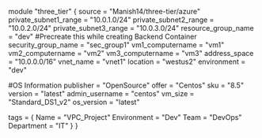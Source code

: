 module "three_tier" {
  source  = "Manish14/three-tier/azure"
  private_subnet1_range = "10.0.1.0/24"
  private_subnet2_range = "10.0.2.0/24"
  private_subnet3_range = "10.0.3.0/24"
  resource_group_name   = "dev"         #Precreate this while creating Backend Container
  security_group_name   = "sec_group1"
  vm1_computername      = "vm1"
  vm2_computername      = "vm2"
  vm3_computername      = "vm3"
  address_space         = "10.0.0.0/16"
  vnet_name             = "vnet1"
  location              = "westus2"
  environment           = "dev"

  #OS Information
  publisher      = "OpenSource"
  offer          = "Centos"
  sku            = "8.5"
  version        = "latest"
  admin_username = "centos"
  vm_size        = "Standard_DS1_v2"
  os_version     = "latest"

  tags = {
    Name        = "VPC_Project"
    Environment = "Dev"
    Team        = "DevOps"
    Department  = "IT"
    }
}
